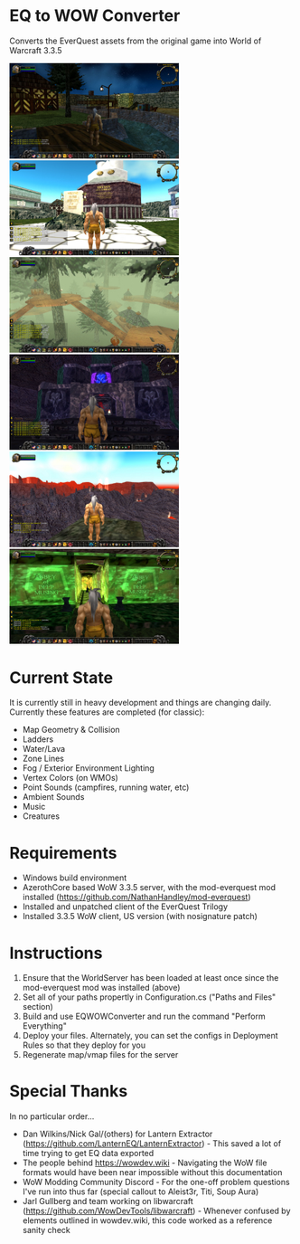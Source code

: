 # EQ to WOW Converter
Converts the EverQuest assets from the original game into World of Warcraft 3.3.5

<img src="https://github.com/NathanHandley/EQWOWConverter/blob/Screenshots/WestFreeportInterior.jpg?raw=true" width="300"/><img src="https://github.com/NathanHandley/EQWOWConverter/blob/Screenshots/ErudinDay.jpg?raw=true" width="300"/><img src="https://github.com/NathanHandley/EQWOWConverter/blob/Screenshots/KelethinHighFog.jpg?raw=true" width="300"/><img src="https://github.com/NathanHandley/EQWOWConverter/blob/Screenshots/Neriak.jpg?raw=true" width="300"/><img src="https://github.com/NathanHandley/EQWOWConverter/blob/Screenshots/Lavastorm.jpg?raw=true" width="300"/><img src="https://github.com/NathanHandley/EQWOWConverter/blob/Screenshots/AkanonMusings.jpg?raw=true" width="300"/>

# Current State
It is currently still in heavy development and things are changing daily.  Currently these features are completed (for classic):
- Map Geometry & Collision
- Ladders
- Water/Lava
- Zone Lines
- Fog / Exterior Environment Lighting
- Vertex Colors (on WMOs)
- Point Sounds (campfires, running water, etc)
- Ambient Sounds
- Music
- Creatures

# Requirements
- Windows build environment
- AzerothCore based WoW 3.3.5 server, with the mod-everquest mod installed (https://github.com/NathanHandley/mod-everquest)
- Installed and unpatched client of the EverQuest Trilogy
- Installed 3.3.5 WoW client, US version (with nosignature patch)

# Instructions
1. Ensure that the WorldServer has been loaded at least once since the mod-everquest mod was installed (above)
2. Set all of your paths propertly in Configuration.cs ("Paths and Files" section)
3. Build and use EQWOWConverter and run the command "Perform Everything"
4. Deploy your files. Alternately, you can set the configs in Deployment Rules so that they deploy for you
5. Regenerate map/vmap files for the server

# Special Thanks
In no particular order...
- Dan Wilkins/Nick Gal/(others) for Lantern Extractor (https://github.com/LanternEQ/LanternExtractor) - This saved a lot of time trying to get EQ data exported
- The people behind https://wowdev.wiki - Navigating the WoW file formats would have been near impossible without this documentation
- WoW Modding Community Discord - For the one-off problem questions I've run into thus far (special callout to Aleist3r, Titi, Soup Aura)
- Jarl Gullberg and team working on libwarcraft (https://github.com/WowDevTools/libwarcraft) - Whenever confused by elements outlined in wowdev.wiki, this code worked as a reference sanity check
